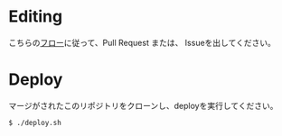 # Editing

こちらの[フロー](https://hackmd.io/s/HyTi-_eBg)に従って、Pull Request または、 Issueを出してください。

# Deploy

マージがされたこのリポジトリをクローンし、deployを実行してください。

```
$ ./deploy.sh
```
